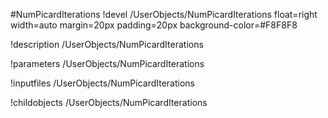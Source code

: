 <!-- MOOSE Object Documentation Stub: Remove this when content is added. -->
#NumPicardIterations
!devel /UserObjects/NumPicardIterations float=right width=auto margin=20px padding=20px background-color=#F8F8F8

!description /UserObjects/NumPicardIterations

!parameters /UserObjects/NumPicardIterations

!inputfiles /UserObjects/NumPicardIterations

!childobjects /UserObjects/NumPicardIterations
